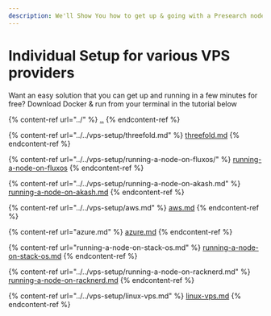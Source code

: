 ```yaml
---
description: We'll Show You how to get up & going with a Presearch node
---
```


# Individual Setup for various VPS providers

Want an easy solution that you can get up and running in a few minutes for free? Download Docker & run from your terminal in the tutorial below

{% content-ref url="../" %}
[..](../)
{% endcontent-ref %}

{% content-ref url="../../vps-setup/threefold.md" %}
[threefold.md](../../vps-setup/threefold.md)
{% endcontent-ref %}

{% content-ref url="../../vps-setup/running-a-node-on-fluxos/" %}
[running-a-node-on-fluxos](../../vps-setup/running-a-node-on-fluxos/)
{% endcontent-ref %}

{% content-ref url="../../vps-setup/running-a-node-on-akash.md" %}
[running-a-node-on-akash.md](../../vps-setup/running-a-node-on-akash.md)
{% endcontent-ref %}

{% content-ref url="../../vps-setup/aws.md" %}
[aws.md](../../vps-setup/aws.md)
{% endcontent-ref %}

{% content-ref url="azure.md" %}
[azure.md](azure.md)
{% endcontent-ref %}

{% content-ref url="running-a-node-on-stack-os.md" %}
[running-a-node-on-stack-os.md](running-a-node-on-stack-os.md)
{% endcontent-ref %}

{% content-ref url="../../vps-setup/running-a-node-on-racknerd.md" %}
[running-a-node-on-racknerd.md](../../vps-setup/running-a-node-on-racknerd.md)
{% endcontent-ref %}

{% content-ref url="../../vps-setup/linux-vps.md" %}
[linux-vps.md](../../vps-setup/linux-vps.md)
{% endcontent-ref %}
